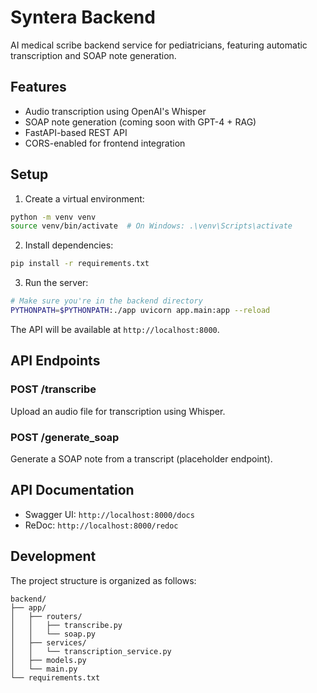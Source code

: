 # Syntera Backend

AI medical scribe backend service for pediatricians, featuring automatic transcription and SOAP note generation.

## Features

- Audio transcription using OpenAI's Whisper
- SOAP note generation (coming soon with GPT-4 + RAG)
- FastAPI-based REST API
- CORS-enabled for frontend integration

## Setup

1. Create a virtual environment:
```bash
python -m venv venv
source venv/bin/activate  # On Windows: .\venv\Scripts\activate
```

2. Install dependencies:
```bash
pip install -r requirements.txt
```

3. Run the server:
```bash
# Make sure you're in the backend directory
PYTHONPATH=$PYTHONPATH:./app uvicorn app.main:app --reload
```

The API will be available at `http://localhost:8000`.

## API Endpoints

### POST /transcribe
Upload an audio file for transcription using Whisper.

### POST /generate_soap
Generate a SOAP note from a transcript (placeholder endpoint).

## API Documentation

- Swagger UI: `http://localhost:8000/docs`
- ReDoc: `http://localhost:8000/redoc`

## Development

The project structure is organized as follows:
```
backend/
├── app/
│   ├── routers/
│   │   ├── transcribe.py
│   │   └── soap.py
│   ├── services/
│   │   └── transcription_service.py
│   ├── models.py
│   └── main.py
└── requirements.txt
``` 
